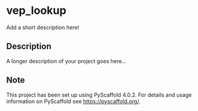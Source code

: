 # vep_lookup

Add a short description here!


## Description

A longer description of your project goes here...


<!-- pyscaffold-notes -->

## Note

This project has been set up using PyScaffold 4.0.2. For details and usage
information on PyScaffold see https://pyscaffold.org/.
